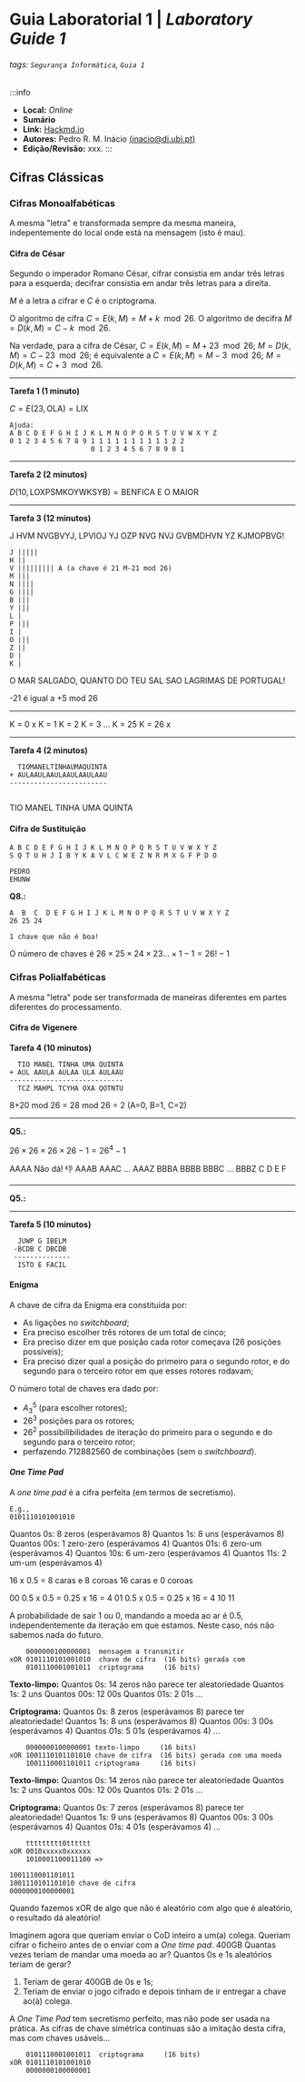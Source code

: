 Guia Laboratorial 1 | _Laboratory Guide 1_
===

###### tags: `Segurança Informática`, `Guia 1`

:::info
- **Local:** _Online_
- **Sumário**  
- **Link:** [Hackmd.io](https://hackmd.io/i1__5ByBQBa16oebHBTjrQ?view)
- **Autores:** Pedro R. M. Inácio [(inacio@di.ubi.pt)](mailto:inacio@di.ubi.pt)
- **Edição/Revisão:** xxx.
:::

##  Cifras Clássicas

### Cifras Monoalfabéticas

A mesma "letra" e transformada sempre da mesma maneira, indepentemente do local onde está na mensagem (isto é mau).

#### Cifra de César

Segundo o imperador Romano César, cifrar consistia em andar três letras para a esquerda; decifrar consistia em andar três letras para a direita. 

$M$ é a letra a cifrar e $C$ é o criptograma.

O algoritmo de cifra   $C = E(k,M) = M + k \mod 26$.
O algoritmo de decifra $M = D(k,M) = C - k \mod 26$.

Na verdade, para a cifra de César, 
$C = E(k,M) = M + 23 \mod 26$;
$M = D(k,M) = C - 23 \mod 26$;
é equivalente a
$C = E(k,M) = M - 3 \mod 26$;
$M = D(k,M) = C + 3 \mod 26$.

---

**Tarefa 1 (1 minuto)**

$C=E(23,\text{OLA}) = \text{LIX}$

```
Ajuda:
A B C D E F G H I J K L M N O P Q R S T U V W X Y Z
0 1 2 3 4 5 6 7 8 9 1 1 1 1 1 1 1 1 1 1 2 2 
                    0 1 2 3 4 5 6 7 8 9 0 1
```

---

**Tarefa 2 (2 minutos)**

$D(10,\text{LOXPSMKOYWKSYB}) = \text{BENFICA E O MAIOR}$

---

**Tarefa 3 (12 minutos)**

J HVM NVGBVYJ, LPVIOJ YJ OZP NVG
NVJ GVBMDHVN YZ KJMOPBVG!

```
J ||||| 
H ||
V ||||||||| A (a chave é 21 M-21 mod 26)
M |||
N ||||
G ||||
B |||
Y |||
L |
P |||
I |
O |||
Z ||
D |
K |
```

O MAR SALGADO, QUANTO DO TEU SAL
SAO LAGRIMAS DE PORTUGAL!


-21 é igual a +5 mod 26

--- 

K = 0 x
K = 1 
K = 2
K = 3
...
K = 25
K = 26 x 

---

**Tarefa 4 (2 minutos)**

```
  TIOMANELTINHAUMAQUINTA
+ AULAAULAAULAAULAAULAAU
------------------------
  
```

TIO MANEL TINHA UMA QUINTA

#### Cifra de Sustituição 

```
A B C D E F G H I J K L M N O P Q R S T U V W X Y Z
S Q T U H J I B Y K A V L C W E Z N R M X G F P D O

PEDRO
EHUNW
```

**Q8.:**

```
A  B  C  D E F G H I J K L M N O P Q R S T U V W X Y Z
26 25 24

1 chave que não é boa!
```

O número de chaves é $26\times 25\times 24 \times 23 ... \times 1-1 = 26!-1$



### Cifras Polialfabéticas

A mesma "letra" pode ser transformada de maneiras diferentes em partes diferentes do processamento.

#### Cifra de Vigenere

**Tarefa 4 (10 minutos)**

```
  TIO MANEL TINHA UMA QUINTA
+ AUL AAULA AULAA ULA AULAAU
----------------------------
  TCZ MAHPL TCYHA OXA QOTNTU
```

8+20 mod 26 = 28 mod 26 = 2 (A=0, B=1, C=2)

---

**Q5.:**

 $26\times 26\times 26 \times 26  - 1 = 26^4 - 1$
 
 AAAA Não dá! :-1: 
 AAAB
 AAAC
 ...
 AAAZ
 BBBA
 BBBB
 BBBC
 ...
 BBBZ
 C 
 D
 E
 F
 
---

**Q5.:**


---

**Tarefa 5 (10 minutos)**

```
  JUWP G IBELM
 -BCDB C DBCDB
 --------------
  ISTO E FACIL 
```


#### Enigma

A chave de cifra da Enigma era constituida por:
  * As ligações no _switchboard_;
  * Era preciso escolher três rotores de um total de cinco;
  * Era preciso dizer em que posição cada rotor começava (26 posições possíveis);
  * Era preciso dizer qual a posição do primeiro para o segundo rotor, e do segundo para o terceiro rotor em que esses rotores rodavam;
 
O número total de chaves era dado por:
  * $A^5_3$ (para escolher rotores);
  * $26^3$ posições para os rotores;
  * $26^2$ possibilibilidades de iteração do primeiro para o segundo e do segundo para o terceiro rotor;
  * perfazendo 712882560 de combinações (sem o _switchboard_).


#### _One Time Pad_

A _one time pad_ é a cifra perfeita (em termos de secretismo).

```
E.g., 
0101110101001010
```

Quantos 0s:  8 zeros     (esperávamos 8)
Quantos 1s:  8 uns       (esperávamos 8)
Quantos 00s: 1 zero-zero (esperávamos 4)
Quantos 01s: 6 zero-um   (esperávamos 4)
Quantos 10s: 6 um-zero   (esperávamos 4)
Quantos 11s: 2 um-um     (esperávamos 4)


16 x 0.5 = 8 caras e 8 coroas
           16 caras e 0 coroas
           
00 0.5 x 0.5 = 0.25 x 16 = 4 
01 0.5 x 0.5 = 0.25 x 16 = 4
10
11


A probabilidade de sair 1 ou 0, mandando a moeda ao ar é 0.5, independentemente da iteração em que estamos.
Neste caso, nós não sabemos nada do futuro.

```
    0000000100000001  mensagem a transmitir
xOR 0101110101001010  chave de cifra  (16 bits) gerada com 
    0101110001001011  criptograma     (16 bits)
```
**Texto-limpo:**
Quantos 0s: 14 zeros não parece ter aleatoriedade
Quantos 1s: 2  uns
Quantos 00s: 12 00s 
Quantos 01s: 2 01s
...

**Criptograma:**
Quantos 0s: 8 zeros (esperávamos 8) parece ter aleatoriedade!
Quantos 1s: 8 uns (esperávamos 8)
Quantos 00s: 3 00s (esperávamos 4)
Quantos 01s: 5 01s (esperávamos 4)
...



```
    0000000100000001 texto-limpo     (16 bits)
xOR 1001110101101010 chave de cifra  (16 bits) gerada com uma moeda
    1001110001101011 criptograma     (16 bits)
```
**Texto-limpo:**
Quantos 0s: 14 zeros não parece ter aleatoriedade
Quantos 1s: 2  uns
Quantos 00s: 12 00s 
Quantos 01s: 2 01s
...

**Criptograma:**
Quantos 0s: 7 zeros (esperávamos 8) parece ter aleatoriedade!
Quantos 1s: 9 uns (esperávamos 8)
Quantos 00s: 3 00s (esperávamos 4)
Quantos 01s: 4 01s (esperávamos 4)
...


```
    ttttttttt0tttttt
xOR 0010xxxxx0xxxxxx 
    1010001100011100 => 
```


```
1001110001101011
1001110101101010 chave de cifra
0000000100000001

```

Quando fazemos xOR de algo que não é aleatório com algo que é aleatório, o resultado dá aleatório!


Imaginem agora que queriam enviar o CoD inteiro a um(a) colega. Queriam cifrar o ficheiro antes de o enviar com a _One time pad_. 400GB
Quantas vezes teriam de mandar uma moeda ao ar? Quantos 0s e 1s aleatórios teriam de gerar?

  1. Teriam de gerar 400GB de 0s e 1s;
  2. Teriam de enviar o jogo cifrado e depois tinham de ir entregar a chave ao(à) colega.


A _One Time Pad_ tem secretismo perfeito, mas não pode ser usada na prática. As cifras de chave simétrica continuas são a imitação desta cifra, mas com chaves usáveis...



```
    0101110001001011  criptograma     (16 bits)
xOR 0101110101001010
    0000000100000001
```



